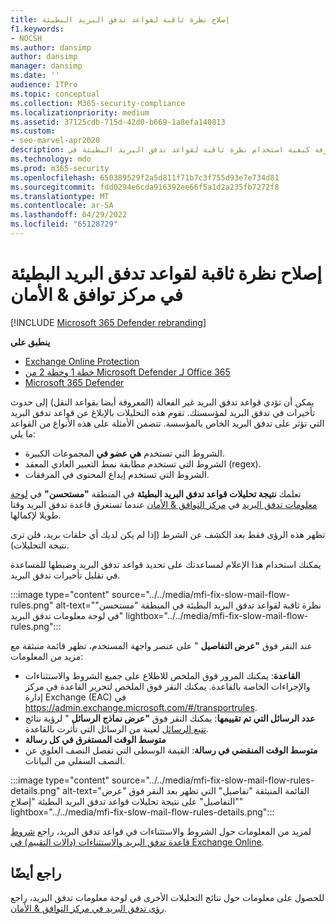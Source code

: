 ```yaml
---
title: إصلاح نظرة ثاقبة لقواعد تدفق البريد البطيئة
f1.keywords:
- NOCSH
ms.author: dansimp
author: dansimp
manager: dansimp
ms.date: ''
audience: ITPro
ms.topic: conceptual
ms.collection: M365-security-compliance
ms.localizationpriority: medium
ms.assetid: 37125cdb-715d-42d0-b669-1a8efa140813
ms.custom:
- seo-marvel-apr2020
description: يمكن للمسؤولين معرفة كيفية استخدام نظرة ثاقبة لقواعد تدفق البريد البطيئة في Security & Compliance Center لتحديد قواعد تدفق البريد غير الفعالة أو المقطوعة وإصلاحها (المعروفة أيضا بقواعد النقل) في المؤسسة.
ms.technology: mdo
ms.prod: m365-security
ms.openlocfilehash: 650389529f2a5d811f71b7c3f755d93e7e734d81
ms.sourcegitcommit: fdd0294e6cda916392ee66f5a1d2a235fb7272f8
ms.translationtype: MT
ms.contentlocale: ar-SA
ms.lasthandoff: 04/29/2022
ms.locfileid: "65128729"
---
```

# <a name="fix-slow-mail-flow-rules-insight-in-the-security--compliance-center"></a>إصلاح نظرة ثاقبة لقواعد تدفق البريد البطيئة في مركز توافق & الأمان

[!INCLUDE [Microsoft 365 Defender rebranding](../includes/microsoft-defender-for-office.md)]

**ينطبق على**
- [Exchange Online Protection](exchange-online-protection-overview.md)
- [خطة 1 وخطة 2 من Microsoft Defender لـ Office 365](defender-for-office-365.md)
- [Microsoft 365 Defender](../defender/microsoft-365-defender.md)

يمكن أن تؤدي قواعد تدفق البريد غير الفعالة (المعروفة أيضا بقواعد النقل) إلى حدوث تأخيرات في تدفق البريد لمؤسستك. تقوم هذه التحليلات بالإبلاغ عن قواعد تدفق البريد التي تؤثر على تدفق البريد الخاص بالمؤسسة. تتضمن الأمثلة على هذه الأنواع من القواعد ما يلي:

- الشروط التي تستخدم **هي عضو في** المجموعات الكبيرة.
- الشروط التي تستخدم مطابقة نمط التعبير العادي المعقد (regex).
- الشروط التي تستخدم إيداع المحتوى في المرفقات.

تعلمك **نتيجة تحليلات قواعد تدفق البريد البطيئة** في المنطقة **"مستحسن"** في [لوحة معلومات تدفق البريد](mail-flow-insights-v2.md) في [مركز التوافق & الأمان](https://protection.office.com) عندما تستغرق قاعدة تدفق البريد وقتا طويلا لإكمالها.

تظهر هذه الرؤى فقط بعد الكشف عن الشرط (إذا لم يكن لديك أي حلقات بريد، فلن ترى نتيجة التحليلات).

يمكنك استخدام هذا الإعلام لمساعدتك على تحديد قواعد تدفق البريد وضبطها للمساعدة في تقليل تأخيرات تدفق البريد.

:::image type="content" source="../../media/mfi-fix-slow-mail-flow-rules.png" alt-text="نظرة ثاقبة لقواعد تدفق البريد البطيئة في المنطقة &quot;مستحسن&quot; في لوحة معلومات تدفق البريد" lightbox="../../media/mfi-fix-slow-mail-flow-rules.png":::

عند النقر فوق **"عرض التفاصيل** " على عنصر واجهة المستخدم، تظهر قائمة منبثقة مع مزيد من المعلومات:

- **القاعدة**: يمكنك المرور فوق الملخص للاطلاع على جميع الشروط والاستثناءات والإجراءات الخاصة بالقاعدة. يمكنك النقر فوق الملخص لتحرير القاعدة في مركز إدارة Exchange (EAC) في <https://admin.exchange.microsoft.com/#/transportrules>.
- **عدد الرسائل التي تم تقييمها**: يمكنك النقر فوق **"عرض نماذج الرسائل** " لرؤية نتائج [تتبع الرسائل](message-trace-scc.md) لعينة من الرسائل التي تأثرت بالقاعدة.
- **متوسط الوقت المستغرق في كل رسالة**
- **متوسط الوقت المنقضي في رسالة**: القيمة الوسطى التي تفصل النصف العلوي عن النصف السفلي من البيانات.

:::image type="content" source="../../media/mfi-fix-slow-mail-flow-rules-details.png" alt-text="القائمة المنبثقة &quot;تفاصيل&quot; التي تظهر بعد النقر فوق &quot;عرض التفاصيل&quot; على نتيجة تحليلات قواعد تدفق البريد البطيئة &quot;إصلاح&quot;" lightbox="../../media/mfi-fix-slow-mail-flow-rules-details.png":::

لمزيد من المعلومات حول الشروط والاستثناءات في قواعد تدفق البريد، راجع [شروط قاعدة تدفق البريد والاستثناءات (دالات التقييم) في Exchange Online](/Exchange/security-and-compliance/mail-flow-rules/conditions-and-exceptions).

## <a name="see-also"></a>راجع أيضًا

للحصول على معلومات حول نتائج التحليلات الأخرى في لوحة معلومات تدفق البريد، راجع [رؤى تدفق البريد في مركز التوافق & الأمان](mail-flow-insights-v2.md).
